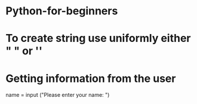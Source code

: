 # Python-for-beginners

# To create string use uniformly either " " or ''

# Getting information from the user

name = input ("Please enter your name: ")
